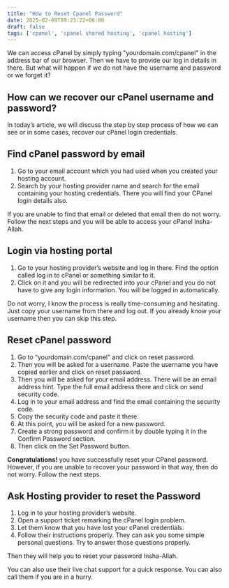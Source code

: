 ```yaml
---
title: "How to Reset Cpanel Password"
date: 2025-02-09T09:23:22+06:00
draft: false
tags: ['cpanel', 'cpanel shared hosting', 'cpanel hosting']
---
```


We can access cPanel by simply typing "yourdomain.com/cpanel" in the address bar of our browser. Then we have to provide our log in details in there. But what will happen if we do not have the username and password or we forget it?

## How can we recover our cPanel username and password?
In today’s article, we will discuss the step by step process of how we can see or in some cases, recover our cPanel login credentials.

## Find cPanel password by email
1. Go to your email account which you had used when you created your hosting account.
2. Search by your hosting provider name and search for the email containing your hosting credentials. There you will find your CPanel login details also.

If you are unable to find that email or deleted that email then do not worry. Follow the next steps and you will be able to access your cPanel Insha-Allah.

## Login via hosting portal
1. Go to your hosting provider’s website and log in there. Find the option called log in to cPanel or something similar to it.
2. Click on it and you will be redirected into your cPanel and you do not have to give any login information. You will be logged in automatically.

Do not worry, I know the process is really time-consuming and hesitating. Just copy your username from there and log out. If you already know your username then you can skip this step.

## Reset cPanel password
1. Go to “yourdomain.com/cpanel” and click on reset password.
2. Then you will be asked for a username. Paste the username you have copied earlier and click on reset password.
3. Then you will be asked for your email address. There will be an email address hint. Type the full email address there and click on send security code.
4. Log in to your email address and find the email containing the security code.
5. Copy the security code and paste it there.
6. At this point, you will be asked for a new password.
7. Create a strong password and confirm it by double typing it in the Confirm Password section.
8. Then click on the Set Password button.

**Congratulations!** you have successfully reset your CPanel password. However, if you are unable to recover your password in that way, then do not worry. Follow the next steps.

## Ask Hosting provider to reset the Password
1. Log in to your hosting provider’s website.
2. Open a support ticket remarking the cPanel login problem.
3. Let them know that you have lost your cPanel credentials.
4. Follow their instructions properly. They can ask you some simple personal questions. Try to answer those questions properly.

Then they will help you to reset your password Insha-Allah.

You can also use their live chat support for a quick response. You can also call them if you are in a hurry.
